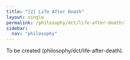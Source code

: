 ```yaml
---
title: "[2] Life After Death"
layout: single
permalink: /philosophy/dct/life-after-death/
sidebar:
  nav: "philosophy"
---
```


To be created (philosophy/dct/life-after-death).

